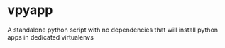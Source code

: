 # vpyapp
A standalone python script with no dependencies that will install python apps in dedicated virtualenvs
